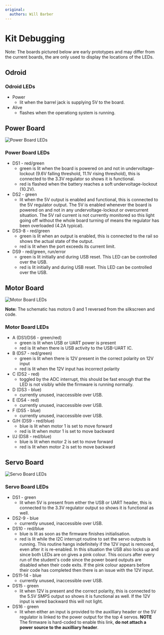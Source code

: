 ```yaml
---
original:
  authors: Will Barber
---
```

# Kit Debugging

Note: The boards pictured below are early prototypes and may differ from the current boards, the are only used to display the locations of the LEDs.

## Odroid

### Odroid LEDs

- Power
  - lit when the barrel jack is supplying 5V to the board.
- Alive
  - flashes when the operationg system is running.

## Power Board

![Power Board LEDs](https://raw.githubusercontent.com/srobo/power-v4-hw/master/test/figure1.png)

### Power Board LEDs

- DS1 - red/green
  - green is lit when the board is powered on and not in undervoltage-lockout (9.6V falling threshold, 11.1V rising threshold), this is connected to the 3.3V regulator so shows it is functional.
  - red is flashed when the battery reaches a soft undervoltage-lockout (10.2V).
- DS2 - green
  - lit when the 5V output is enabled and functional, this is connected to the 5V regulator output. The 5V is enabled whenever the board is powered on and not in any undervoltage-lockout or overcurrent situation. The 5V rail current is not currently monitored so this light going off without the whole board turning of means the regulator has been overloaded (4.2A typical).
- DS3-8 - red/green
  - green is lit when an output is enabled, this is connected to the rail so shows the actual state of the output.
  - red is lit when the port exceeds its current limit.
- DS9 - red/green, run/error
  - green is lit initially and during USB reset. This LED can be controlled over the USB.
  - red is lit initially and during USB reset. This LED can be controlled over the USB.

## Motor Board

![Motor Board LEDs](https://raw.githubusercontent.com/srobo/motor-v4-hw/master/test/led_diagram.jpg)

__Note:__ The schematic has motors 0 and 1 reversed from the silkscreen and code.

### Motor Board LEDs

- A (DS1/DS6 - green/red)
  - green is lit when USB or UART power is present
  - red is lit when there is USB activity to the USB-UART IC.
- B (DS7 - red/green)
  - green is lit when there is 12V present in the correct polarity on 12V input
  - red is lit when the 12V input has incorrect polarity
- C (DS2 - red)
  - toggled by the ADC interrupt, this should be fast enough that the LED is not visibly while the firmware is running normally.
- D (DS3 - blue)
  - currently unused, inaccessible over USB.
- E (DS4 - red)
  - currently unused, inaccessible over USB.
- F (DS5 - blue)
  - currently unused, inaccessible over USB.
- G/H (DS9 - red/blue)
  - blue is lit when motor 1 is set to move forward
  - red is lit when motor 1 is set to move backward
- I/J (DS8 - red/blue)
  - blue is lit when motor 2 is set to move forward
  - red is lit when motor 2 is set to move backward

## Servo Board

![Servo Board LEDs](https://raw.githubusercontent.com/srobo/servo-v4-hw/master/test/figure1.png)

### Servo Board LEDs

- DS1 - green
  - lit when 5V is present from either the USB or UART header, this is connected to the 3.3V regulator output so shows it is functional as well.
- DS2-9 - blue
  - currently unused, inaccessible over USB.
- DS10 - red/blue
  - blue is lit as soon as the firmware finishes initialisation.
  - red is lit while the I2C interrupt routine to set the servo outputs is running. This routine hangs indefinitely if the 12V input is removed, even after it is re-enabled. In this situation the USB also locks up and since both LEDs are on gives a pink colour. This occurs after every run of the student's code since the power board outputs are disabled when their code exits. If the pink colour appears before their code has completed then there is an issue with the 12V input.
- DS11-14 - blue
  - currently unused, inaccessible over USB.
- DS15 - green
  - lit when 12V is present and the correct polarity, this is connected to the 5.5V SMPS output so shows it is functional as well. If the 12V input is wired backward this will not light.
- DS16 - green
  - lit when either an input is provided to the auxilliary header or the 5V regulator is linked to the power output for the top 4 servos. __NOTE__ The firmware is hard-coded to enable this link, __do not attach a power source to the auxilliary header__.
